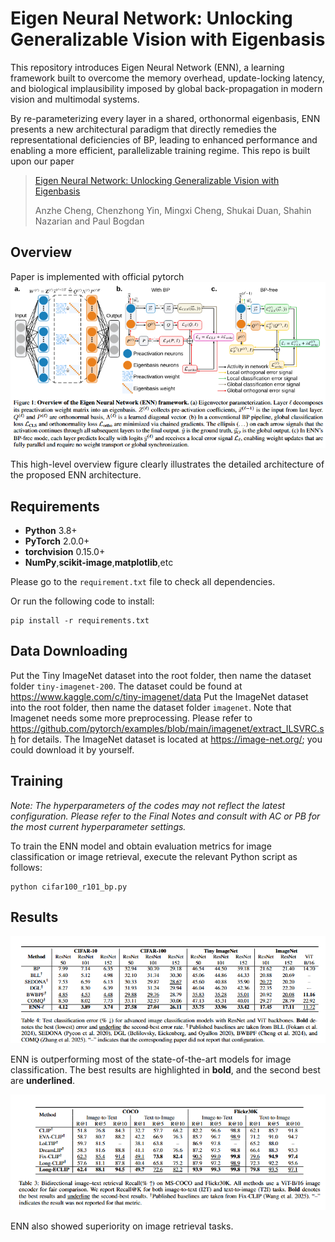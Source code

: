 # Eigen Neural Network: Unlocking Generalizable Vision with Eigenbasis
This repository introduces Eigen Neural Network (ENN), a learning framework built to overcome the memory overhead, update-locking latency, and biological implausibility imposed by global back-propagation in modern vision and multimodal systems.

By re-parameterizing every layer in a shared, orthonormal eigenbasis, ENN presents a new architectural paradigm that directly remedies the representational deficiencies of BP, leading to enhanced performance and enabling a more efficient, parallelizable training regime. This repo is built upon our paper
>[Eigen Neural Network: Unlocking Generalizable Vision with Eigenbasis](https://www.arxiv.org/pdf/2508.01219)
>
>Anzhe Cheng, Chenzhong Yin, Mingxi Cheng, Shukai Duan, Shahin Nazarian and Paul Bogdan


## Overview
Paper is implemented with official pytorch
![Overview Image](figures/overview.png?raw=true "Overview of the proposed ENN")

This high-level overview figure clearly illustrates the detailed architecture of the proposed ENN architecture.

## Requirements
* **Python** 3.8+
* **PyTorch** 2.0.0+
* **torchvision** 0.15.0+
*  **NumPy**,**scikit-image**,**matplotlib**,etc
  
Please go to the `requirement.txt` file to check all dependencies.

Or run the following code to install:
```
pip install -r requirements.txt
```
## Data Downloading
Put the Tiny ImageNet dataset into the root folder, then name the dataset folder `tiny-imagenet-200`. The dataset could be found at https://www.kaggle.com/c/tiny-imagenet/data
Put the ImageNet dataset into the root folder, then name the dataset folder `imagenet`. Note that Imagenet needs some more preprocessing. Please refer to https://github.com/pytorch/examples/blob/main/imagenet/extract_ILSVRC.sh for details. The ImageNet dataset is located at https://image-net.org/; you could download it by yourself.


## Training
*Note: The hyperparameters of the codes may not reflect the latest configuration. Please refer to the Final Notes and consult with AC or PB for the most current hyperparameter settings.*

To train the ENN model and obtain evaluation metrics for image classification or image retrieval, execute the relevant Python script as follows:
```
python cifar100_r101_bp.py
```

## Results
![alt text](figures/comparison.png?raw=true "Comparison with SOTA Models")

ENN is outperforming most of the state-of-the-art models for image classification. The best results are highlighted in **bold**, and the second best are **underlined**.

![alt text](figures/performance.png?raw=true "Error rate of different methods")

ENN also showed superiority on image retrieval tasks.
